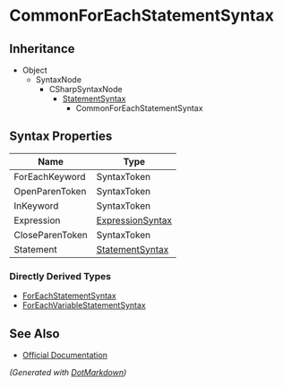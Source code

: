 # CommonForEachStatementSyntax

## Inheritance

* Object
  * SyntaxNode
    * CSharpSyntaxNode
      * [StatementSyntax](StatementSyntax.md)
        * CommonForEachStatementSyntax

## Syntax Properties

| Name            | Type                                    |
| --------------- | --------------------------------------- |
| ForEachKeyword  | SyntaxToken                             |
| OpenParenToken  | SyntaxToken                             |
| InKeyword       | SyntaxToken                             |
| Expression      | [ExpressionSyntax](ExpressionSyntax.md) |
| CloseParenToken | SyntaxToken                             |
| Statement       | [StatementSyntax](StatementSyntax.md)   |

### Directly Derived Types

* [ForEachStatementSyntax](ForEachStatementSyntax.md)
* [ForEachVariableStatementSyntax](ForEachVariableStatementSyntax.md)

## See Also

* [Official Documentation](https://docs.microsoft.com/en-us/dotnet/api/microsoft.codeanalysis.csharp.syntax.commonforeachstatementsyntax)


*\(Generated with [DotMarkdown](http://github.com/JosefPihrt/DotMarkdown)\)*
